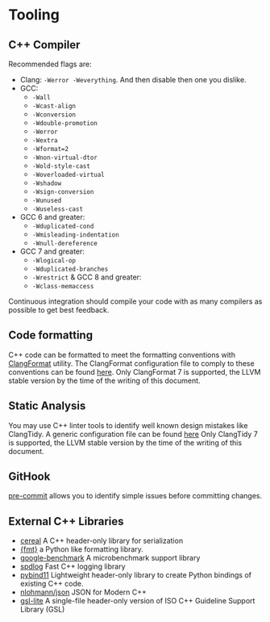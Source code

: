 # Tooling

## C++ Compiler

Recommended flags are:

* Clang: `-Werror -Weverything`. And then disable then one you dislike.
* GCC:
  * `-Wall`
  * `-Wcast-align`
  * `-Wconversion`
  * `-Wdouble-promotion`
  * `-Werror`
  * `-Wextra`
  * `-Wformat=2`
  * `-Wnon-virtual-dtor`
  * `-Wold-style-cast`
  * `-Woverloaded-virtual`
  * `-Wshadow`
  * `-Wsign-conversion`
  * `-Wunused`
  * `-Wuseless-cast`
* GCC 6 and greater:
  * `-Wduplicated-cond`
  * `-Wmisleading-indentation`
  * `-Wnull-dereference`
* GCC 7 and greater:
  * `-Wlogical-op`
  * `-Wduplicated-branches`
  * `-Wrestrict`
& GCC 8 and greater:
  * `-Wclass-memaccess`

Continuous integration should compile your code with as many compilers as possible to get best feedback.

## Code formatting

C++ code can be formatted to meet the formatting conventions with
[ClangFormat](https://releases.llvm.org/7.0.0/tools/clang/docs/ClangFormat.html) utility.
The ClangFormat configuration file to comply to these conventions can be found [here](./.clang-format).
Only ClangFormat 7 is supported, the LLVM stable version by the time
of the writing of this document.

## Static Analysis

You may use C++ linter tools to identify well known design mistakes like ClangTidy. A generic
configuration file can be found
[here](./.clang-tidy)
Only ClangTidy 7 is supported, the LLVM stable
version by the time of the writing of this document.

## GitHook

[pre-commit](https://pre-commit.com/) allows
you to identify simple issues before committing
changes.

## External C++ Libraries

* [cereal](https://github.com/USCiLab/cereal)
  A C++ header-only library for serialization
* [{fmt}](https://github.com/fmtlib/fmt) a Python like formatting library.
* [google-benchmark](https://github.com/google/benchmark) A microbenchmark support library
* [spdlog](https://github.com/gabime/spdlog)
  Fast C++ logging library
* [pybind11](https://github.com/pybind/pybind11)
  Lightweight header-only library to create Python bindings of existing C++ code.
* [nlohmann/json](https://github.com/nlohmann/json) JSON for Modern C++
* [gsl-lite](https://github.com/martinmoene/gsl-lite) A single-file header-only version
  of ISO C++ Guideline Support Library (GSL)
